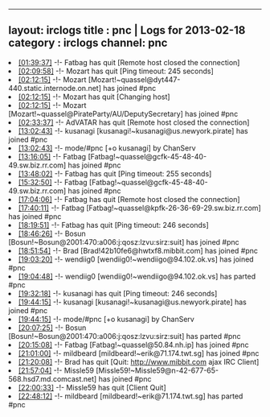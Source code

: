 
---
layout: irclogs
title : pnc | Logs for 2013-02-18
category : irclogs
channel: pnc
---
<li class="logitem"><a href="#01:39:37" name="01:39:37" class="time">[01:39:37]</a> -!- <span class="quit">Fatbag</span> has quit [Remote host closed the connection] </li>
<li class="logitem"><a href="#02:09:58" name="02:09:58" class="time">[02:09:58]</a> -!- <span class="quit">Mozart</span> has quit [Ping timeout: 245 seconds] </li>
<li class="logitem"><a href="#02:12:15" name="02:12:15" class="time">[02:12:15]</a> -!- <span class="join">Mozart</span> [Mozart!~quassel@dyt447-440.static.internode.on.net] has joined #pnc </li>
<li class="logitem"><a href="#02:12:15" name="02:12:15" class="time">[02:12:15]</a> -!- <span class="quit">Mozart</span> has quit [Changing host] </li>
<li class="logitem"><a href="#02:12:15" name="02:12:15" class="time">[02:12:15]</a> -!- <span class="join">Mozart</span> [Mozart!~quassel@PirateParty/AU/DeputySecretary] has joined #pnc </li>
<li class="logitem"><a href="#02:33:37" name="02:33:37" class="time">[02:33:37]</a> -!- <span class="quit">AdVATAR</span> has quit [Remote host closed the connection] </li>
<li class="logitem"><a href="#13:02:43" name="13:02:43" class="time">[13:02:43]</a> -!- <span class="join">kusanagi</span> [kusanagi!~kusanagi@us.newyork.pirate] has joined #pnc </li>
<li class="logitem"><a href="#13:02:43" name="13:02:43" class="time">[13:02:43]</a> -!- mode/<span class="mode">#pnc</span> [+o kusanagi] by ChanServ </li>
<li class="logitem"><a href="#13:16:05" name="13:16:05" class="time">[13:16:05]</a> -!- <span class="join">Fatbag</span> [Fatbag!~quassel@gcfk-45-48-40-49.sw.biz.rr.com] has joined #pnc </li>
<li class="logitem"><a href="#13:48:02" name="13:48:02" class="time">[13:48:02]</a> -!- <span class="quit">Fatbag</span> has quit [Ping timeout: 255 seconds] </li>
<li class="logitem"><a href="#15:32:50" name="15:32:50" class="time">[15:32:50]</a> -!- <span class="join">Fatbag</span> [Fatbag!~quassel@gcfk-45-48-40-49.sw.biz.rr.com] has joined #pnc </li>
<li class="logitem"><a href="#17:04:06" name="17:04:06" class="time">[17:04:06]</a> -!- <span class="quit">Fatbag</span> has quit [Remote host closed the connection] </li>
<li class="logitem"><a href="#17:40:11" name="17:40:11" class="time">[17:40:11]</a> -!- <span class="join">Fatbag</span> [Fatbag!~quassel@kpfk-26-36-69-29.sw.biz.rr.com] has joined #pnc </li>
<li class="logitem"><a href="#18:19:51" name="18:19:51" class="time">[18:19:51]</a> -!- <span class="quit">Fatbag</span> has quit [Ping timeout: 246 seconds] </li>
<li class="logitem"><a href="#18:46:26" name="18:46:26" class="time">[18:46:26]</a> -!- <span class="join">Bosun</span> [Bosun!~Bosun@2001:470:a006:j:qosz:lzvu:sirz:suit] has joined #pnc </li>
<li class="logitem"><a href="#18:51:54" name="18:51:54" class="time">[18:51:54]</a> -!- <span class="join">Brad</span> [Brad!42b10fe6@hwtxf8.mibbit.com] has joined #pnc </li>
<li class="logitem"><a href="#19:03:20" name="19:03:20" class="time">[19:03:20]</a> -!- <span class="join">wendiig0</span> [wendiig0!~wendiigo@94.102.ok.vs] has joined #pnc </li>
<li class="logitem"><a href="#19:04:48" name="19:04:48" class="time">[19:04:48]</a> -!- <span class="part">wendiig0</span> [wendiig0!~wendiigo@94.102.ok.vs] has parted #pnc </li>
<li class="logitem"><a href="#19:32:18" name="19:32:18" class="time">[19:32:18]</a> -!- <span class="quit">kusanagi</span> has quit [Ping timeout: 246 seconds] </li>
<li class="logitem"><a href="#19:44:15" name="19:44:15" class="time">[19:44:15]</a> -!- <span class="join">kusanagi</span> [kusanagi!~kusanagi@us.newyork.pirate] has joined #pnc </li>
<li class="logitem"><a href="#19:44:15" name="19:44:15" class="time">[19:44:15]</a> -!- mode/<span class="mode">#pnc</span> [+o kusanagi] by ChanServ </li>
<li class="logitem"><a href="#20:07:25" name="20:07:25" class="time">[20:07:25]</a> -!- <span class="part">Bosun</span> [Bosun!~Bosun@2001:470:a006:j:qosz:lzvu:sirz:suit] has parted #pnc </li>
<li class="logitem"><a href="#20:15:08" name="20:15:08" class="time">[20:15:08]</a> -!- <span class="join">Fatbag</span> [Fatbag!~quassel@50.84.nh.ip] has joined #pnc </li>
<li class="logitem"><a href="#21:01:00" name="21:01:00" class="time">[21:01:00]</a> -!- <span class="join">mildbeard</span> [mildbeard!~erik@71.174.twt.sg] has joined #pnc </li>
<li class="logitem"><a href="#21:20:08" name="21:20:08" class="time">[21:20:08]</a> -!- <span class="quit">Brad</span> has quit [Quit: <a href="http://www.mibbit.com" target="_blank">http://www.mibbit.com</a> ajax IRC Client] </li>
<li class="logitem"><a href="#21:57:04" name="21:57:04" class="time">[21:57:04]</a> -!- <span class="join">Missle59</span> [Missle59!~Missle59@n-42-677-65-568.hsd7.md.comcast.net] has joined #pnc </li>
<li class="logitem"><a href="#22:00:33" name="22:00:33" class="time">[22:00:33]</a> -!- <span class="quit">Missle59</span> has quit [Client Quit] </li>
<li class="logitem"><a href="#22:48:12" name="22:48:12" class="time">[22:48:12]</a> -!- <span class="part">mildbeard</span> [mildbeard!~erik@71.174.twt.sg] has parted #pnc </li>


